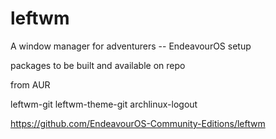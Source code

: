 # leftwm
A window manager for adventurers -- EndeavourOS setup

packages to be built and available on repo

from AUR

leftwm-git
leftwm-theme-git
archlinux-logout

https://github.com/EndeavourOS-Community-Editions/leftwm